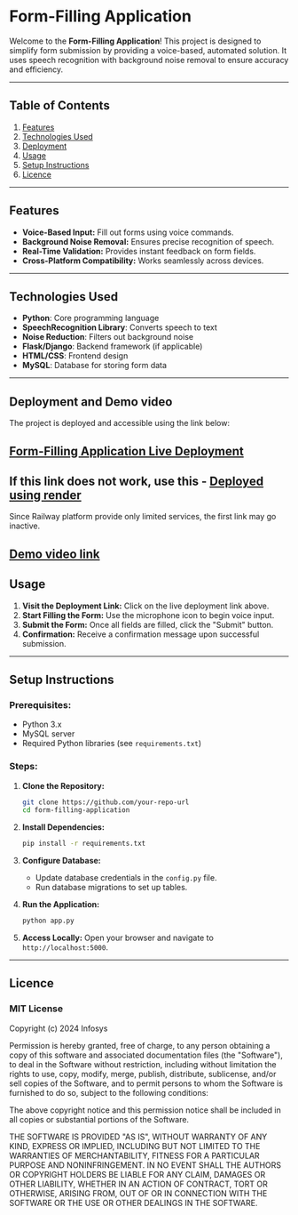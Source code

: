 # Form-Filling Application

Welcome to the **Form-Filling Application**! This project is designed to simplify form submission by providing a voice-based, automated solution. It uses speech recognition with background noise removal to ensure accuracy and efficiency.

---

## Table of Contents

1. [Features](#features)
2. [Technologies Used](#technologies-used)
3. [Deployment](#deployment-and-demo-video)
4. [Usage](#usage)
5. [Setup Instructions](#setup-instructions)
6. [Licence](#licence)


---

## Features

- **Voice-Based Input:** Fill out forms using voice commands.
- **Background Noise Removal:** Ensures precise recognition of speech.
- **Real-Time Validation:** Provides instant feedback on form fields.
- **Cross-Platform Compatibility:** Works seamlessly across devices.

---

## Technologies Used

- **Python**: Core programming language
- **SpeechRecognition Library**: Converts speech to text
- **Noise Reduction**: Filters out background noise
- **Flask/Django**: Backend framework (if applicable)
- **HTML/CSS**: Frontend design
- **MySQL**: Database for storing form data

---

## Deployment and Demo video

The project is deployed and accessible using the link below:

**[Form-Filling Application Live Deployment](https://web-production-ee36.up.railway.app/signup)**
---
If this link does not work, use this - **[Deployed using render](https://voiceform.onrender.com/signup)**
---
Since Railway platform provide only limited services, the first link may go inactive.

**[Demo video link](https://www.loom.com/share/69aa4459dab9422884eae5f376531ec9)**
---

## Usage

1. **Visit the Deployment Link:** Click on the live deployment link above.
2. **Start Filling the Form:** Use the microphone icon to begin voice input.
3. **Submit the Form:** Once all fields are filled, click the "Submit" button.
4. **Confirmation:** Receive a confirmation message upon successful submission.

---

## Setup Instructions

### Prerequisites:
- Python 3.x
- MySQL server
- Required Python libraries (see `requirements.txt`)

### Steps:

1. **Clone the Repository:**
   ```bash
   git clone https://github.com/your-repo-url
   cd form-filling-application
   ```

2. **Install Dependencies:**
   ```bash
   pip install -r requirements.txt
   ```

3. **Configure Database:**
   - Update database credentials in the `config.py` file.
   - Run database migrations to set up tables.

4. **Run the Application:**
   ```bash
   python app.py
   ```

5. **Access Locally:**
   Open your browser and navigate to `http://localhost:5000`.
   
---
   
## Licence

### MIT License

Copyright (c) 2024 Infosys

Permission is hereby granted, free of charge, to any person obtaining a copy
of this software and associated documentation files (the "Software"), to deal
in the Software without restriction, including without limitation the rights
to use, copy, modify, merge, publish, distribute, sublicense, and/or sell
copies of the Software, and to permit persons to whom the Software is
furnished to do so, subject to the following conditions:

The above copyright notice and this permission notice shall be included in
all copies or substantial portions of the Software.

THE SOFTWARE IS PROVIDED "AS IS", WITHOUT WARRANTY OF ANY KIND, EXPRESS OR
IMPLIED, INCLUDING BUT NOT LIMITED TO THE WARRANTIES OF MERCHANTABILITY,
FITNESS FOR A PARTICULAR PURPOSE AND NONINFRINGEMENT. IN NO EVENT SHALL THE
AUTHORS OR COPYRIGHT HOLDERS BE LIABLE FOR ANY CLAIM, DAMAGES OR OTHER
LIABILITY, WHETHER IN AN ACTION OF CONTRACT, TORT OR OTHERWISE, ARISING FROM,
OUT OF OR IN CONNECTION WITH THE SOFTWARE OR THE USE OR OTHER DEALINGS IN
THE SOFTWARE.




